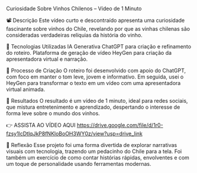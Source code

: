 Curiosidade Sobre Vinhos Chilenos – Vídeo de 1 Minuto

📽️ Descrição
Este vídeo curto e descontraído apresenta uma curiosidade fascinante sobre vinhos do Chile, revelando por 
que as vinhas chilenas são consideradas verdadeiras relíquias da história do vinho.


🤖 Tecnologias Utilizadas
IA Generativa ChatGPT para criação e refinamento do roteiro.
Plataforma de geração de vídeo HeyGen para criação da apresentadora virtual e narração.


🧐 Processo de Criação
O roteiro foi desenvolvido com apoio do ChatGPT, com foco em manter o tom leve, jovem e informativo. Em seguida, usei o
HeyGen para transformar o texto em um vídeo com uma apresentadora virtual animada. 

🚀 Resultados
O resultado é um vídeo de 1 minuto, ideal para redes sociais, que mistura entretenimento e aprendizado, despertando
o interesse de forma leve sobre o mundo dos vinhos.

👉 ASSISTA AO VÍDEO AQUI
https://drive.google.com/file/d/1r0-fzsy1lcDtlqJkP8fNKloBoOH3WY0z/view?usp=drive_link


💭 Reflexão
Esse projeto foi uma forma divertida de explorar narrativas visuais com tecnologia, trazendo um pedacinho 
do Chile para a tela. Foi também um exercício de como contar histórias rápidas, envolventes e com um toque de 
personalidade usando ferramentas modernas.